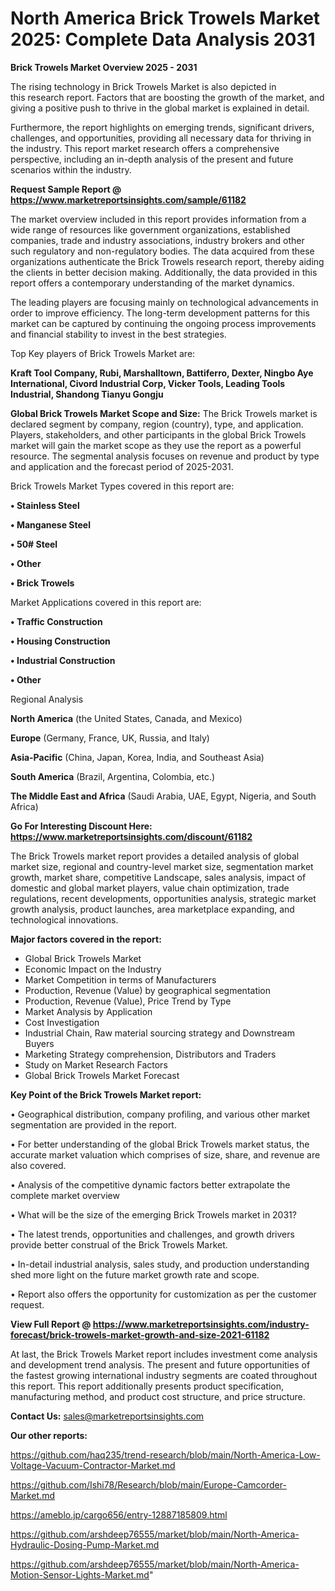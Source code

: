 # North America Brick Trowels Market 2025: Complete Data Analysis 2031

<Strong> Brick Trowels Market Overview 2025 - 2031</strong>

The rising technology in Brick Trowels Market is also depicted in this research report. Factors that are boosting the growth of the market, and giving a positive push to thrive in the global market is explained in detail.

Furthermore, the report highlights on emerging trends, significant drivers, challenges, and opportunities, providing all necessary data for thriving in the industry. This report market research offers a comprehensive perspective, including an in-depth analysis of the present and future scenarios within the industry.

<strong>Request Sample Report @ <a href=https://www.marketreportsinsights.com/sample/61182>https://www.marketreportsinsights.com/sample/61182</a></strong>

The market overview included in this report provides information from a wide range of resources like government organizations, established companies, trade and industry associations, industry brokers and other such regulatory and non-regulatory bodies. The data acquired from these organizations authenticate the Brick Trowels research report, thereby aiding the clients in better decision making. Additionally, the data provided in this report offers a contemporary understanding of the market dynamics.

The leading players are focusing mainly on technological advancements in order to improve efficiency. The long-term development patterns for this market can be captured by continuing the ongoing process improvements and financial stability to invest in the best strategies.

Top Key players of Brick Trowels Market are:

<strong>Kraft Tool Company, Rubi, Marshalltown, Battiferro, Dexter, Ningbo Aye International, Civord Industrial Corp, Vicker Tools, Leading Tools Industrial, Shandong Tianyu Gongju</strong>

<strong><b>Global Brick Trowels Market Scope and Size:</b></strong>
The Brick Trowels market is declared segment by company, region (country), type, and application. Players, stakeholders, and other participants in the global Brick Trowels market will gain the market scope as they use the report as a powerful resource. The segmental analysis focuses on revenue and product by type and application and the forecast period of 2025-2031.

Brick Trowels Market Types covered in this report are:

<strong>• Stainless Steel

• Manganese Steel

• 50# Steel

• Other

• Brick Trowels</strong>

Market Applications covered in this report are:

<strong>• Traffic Construction

• Housing Construction

• Industrial Construction

• Other</strong> 

Regional Analysis

<strong>North America</strong> (the United States, Canada, and Mexico)

<strong>Europe</strong> (Germany, France, UK, Russia, and Italy)

<strong>Asia-Pacific</strong> (China, Japan, Korea, India, and Southeast Asia)

<strong>South America</strong> (Brazil, Argentina, Colombia, etc.)

<strong>The Middle East and Africa</strong> (Saudi Arabia, UAE, Egypt, Nigeria, and South Africa)

<strong>Go For Interesting Discount Here: <a href=https://www.marketreportsinsights.com/discount/61182>https://www.marketreportsinsights.com/discount/61182</a></strong>

The Brick Trowels market report provides a detailed analysis of global market size, regional and country-level market size, segmentation market growth, market share, competitive Landscape, sales analysis, impact of domestic and global market players, value chain optimization, trade regulations, recent developments, opportunities analysis, strategic market growth analysis, product launches, area marketplace expanding, and technological innovations.

<strong><b>Major factors covered in the report:</b></strong>
<ul>
  <li>Global Brick Trowels Market </li>
  <li>Economic Impact on the Industry</li>
  <li>Market Competition in terms of Manufacturers</li>
  <li>Production, Revenue (Value) by geographical segmentation</li>
  <li>Production, Revenue (Value), Price Trend by Type</li>
  <li>Market Analysis by Application</li>
  <li>Cost Investigation</li>
  <li>Industrial Chain, Raw material sourcing strategy and Downstream Buyers</li>
  <li>Marketing Strategy comprehension, Distributors and Traders</li>
  <li>Study on Market Research Factors</li>
  <li>Global Brick Trowels Market Forecast</li>
</ul>

<strong><b>Key Point of the Brick Trowels Market report:</b></strong>

• Geographical distribution, company profiling, and various other market segmentation are provided in the report.

• For better understanding of the global Brick Trowels market status, the accurate market valuation which comprises of size, share, and revenue are also covered.

• Analysis of the competitive dynamic factors better extrapolate the complete market overview

• What will be the size of the emerging Brick Trowels market in 2031?

• The latest trends, opportunities and challenges, and growth drivers provide better construal of the Brick Trowels Market.

• In-detail industrial analysis, sales study, and production understanding shed more light on the future market growth rate and scope.

• Report also offers the opportunity for customization as per the customer request.

<strong><b>View Full Report @ <a href=https://www.marketreportsinsights.com/industry-forecast/brick-trowels-market-growth-and-size-2021-61182>https://www.marketreportsinsights.com/industry-forecast/brick-trowels-market-growth-and-size-2021-61182</a></b></strong>


At last, the Brick Trowels Market report includes investment come analysis and development trend analysis. The present and future opportunities of the fastest growing international industry segments are coated throughout this report. This report additionally presents product specification, manufacturing method, and product cost structure, and price structure.

<strong>Contact Us:</strong>
sales@marketreportsinsights.com

<strong>Our other reports:</strong>

<a href=https://github.com/haq235/trend-research/blob/main/North-America-Low-Voltage-Vacuum-Contractor-Market.md>https://github.com/haq235/trend-research/blob/main/North-America-Low-Voltage-Vacuum-Contractor-Market.md</a>

<a href=https://github.com/Ishi78/Research/blob/main/Europe-Camcorder-Market.md>https://github.com/Ishi78/Research/blob/main/Europe-Camcorder-Market.md</a>

<a href=https://ameblo.jp/cargo656/entry-12887185809.html>https://ameblo.jp/cargo656/entry-12887185809.html</a>

<a href=https://github.com/arshdeep76555/market/blob/main/North-America-Hydraulic-Dosing-Pump-Market.md>https://github.com/arshdeep76555/market/blob/main/North-America-Hydraulic-Dosing-Pump-Market.md</a>

<a href=https://github.com/arshdeep76555/market/blob/main/North-America-Motion-Sensor-Lights-Market.md>https://github.com/arshdeep76555/market/blob/main/North-America-Motion-Sensor-Lights-Market.md</a>"
